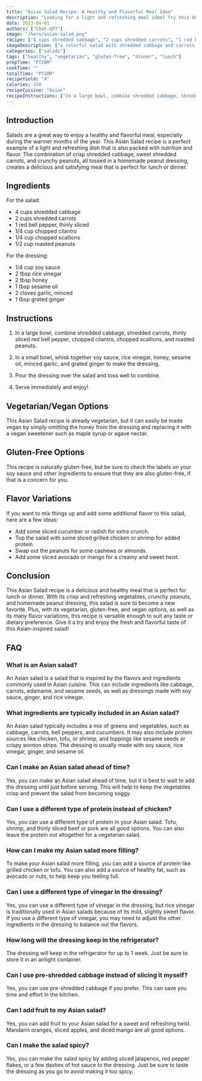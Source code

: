 ```yaml
---
title: "Asian Salad Recipe: A Healthy and Flavorful Meal Idea"
description: "Looking for a light and refreshing meal idea? Try this delicious Asian Salad with a homemade peanut dressing!"
date: 2023-04-01
authors: ["Chat-GPT"]
image: "/hero/asian-salad.png"
recipe: ["4 cups shredded cabbage", "2 cups shredded carrots", "1 red bell pepper, thinly sliced", "1/4 cup chopped cilantro", "1/4 cup chopped scallions", "1/2 cup roasted peanuts", "1/4 cup soy sauce", "2 tbsp rice vinegar", "2 tbsp honey", "1 tbsp sesame oil", "2 cloves garlic, minced", "1 tbsp grated ginger"]
imageDescription: ["a colorful salad with shredded cabbage and carrots, topped with peanuts and a peanut dressing"] 
categories: ["salads"]
tags: ["healthy", "vegetarian", "gluten-free", "dinner", "lunch"]
prepTime: "PT20M"
cookTime: ""
totalTime: "PT20M"
recipeYield: "4"
calories: 250
recipeCuisine: "Asian"
recipeInstructions: ["In a large bowl, combine shredded cabbage, shredded carrots, thinly sliced red bell pepper, chopped cilantro, chopped scallions, and roasted peanuts.", "In a small bowl, whisk together soy sauce, rice vinegar, honey, sesame oil, minced garlic, and grated ginger to make the dressing.", "Pour the dressing over the salad and toss well to combine.", "Serve immediately and enjoy!"]
---
```


## Introduction

Salads are a great way to enjoy a healthy and flavorful meal, especially during the warmer months of the year. This Asian Salad recipe is a perfect example of a light and refreshing dish that is also packed with nutrition and flavor. The combination of crisp shredded cabbage, sweet shredded carrots, and crunchy peanuts, all tossed in a homemade peanut dressing, creates a delicious and satisfying meal that is perfect for lunch or dinner.

## Ingredients

For the salad:
- 4 cups shredded cabbage
- 2 cups shredded carrots
- 1 red bell pepper, thinly sliced
- 1/4 cup chopped cilantro
- 1/4 cup chopped scallions
- 1/2 cup roasted peanuts

For the dressing:
- 1/4 cup soy sauce
- 2 tbsp rice vinegar
- 2 tbsp honey
- 1 tbsp sesame oil
- 2 cloves garlic, minced
- 1 tbsp grated ginger

## Instructions

1. In a large bowl, combine shredded cabbage, shredded carrots, thinly sliced red bell pepper, chopped cilantro, chopped scallions, and roasted peanuts.

2. In a small bowl, whisk together soy sauce, rice vinegar, honey, sesame oil, minced garlic, and grated ginger to make the dressing.

3. Pour the dressing over the salad and toss well to combine.

4. Serve immediately and enjoy!

## Vegetarian/Vegan Options

This Asian Salad recipe is already vegetarian, but it can easily be made vegan by simply omitting the honey from the dressing and replacing it with a vegan sweetener such as maple syrup or agave nectar.

## Gluten-Free Options

This recipe is naturally gluten-free, but be sure to check the labels on your soy sauce and other ingredients to ensure that they are also gluten-free, if that is a concern for you.

## Flavor Variations

If you want to mix things up and add some additional flavor to this salad, here are a few ideas:

- Add some sliced cucumber or radish for extra crunch.
- Top the salad with some sliced grilled chicken or shrimp for added protein.
- Swap out the peanuts for some cashews or almonds.
- Add some sliced avocado or mango for a creamy and sweet twist.

## Conclusion

This Asian Salad recipe is a delicious and healthy meal that is perfect for lunch or dinner. With its crisp and refreshing vegetables, crunchy peanuts, and homemade peanut dressing, this salad is sure to become a new favorite. Plus, with its vegetarian, gluten-free, and vegan options, as well as its many flavor variations, this recipe is versatile enough to suit any taste or dietary preference. Give it a try and enjoy the fresh and flavorful taste of this Asian-inspired salad!

## FAQ

### What is an Asian salad?

An Asian salad is a salad that is inspired by the flavors and ingredients commonly used in Asian cuisine. This can include ingredients like cabbage, carrots, edamame, and sesame seeds, as well as dressings made with soy sauce, ginger, and rice vinegar.

### What ingredients are typically included in an Asian salad?

An Asian salad typically includes a mix of greens and vegetables, such as cabbage, carrots, bell peppers, and cucumbers. It may also include protein sources like chicken, tofu, or shrimp, and toppings like sesame seeds or crispy wonton strips. The dressing is usually made with soy sauce, rice vinegar, ginger, and sesame oil.

### Can I make an Asian salad ahead of time?

Yes, you can make an Asian salad ahead of time, but it is best to wait to add the dressing until just before serving. This will help to keep the vegetables crisp and prevent the salad from becoming soggy.

### Can I use a different type of protein instead of chicken?

Yes, you can use a different type of protein in your Asian salad. Tofu, shrimp, and thinly sliced beef or pork are all good options. You can also leave the protein out altogether for a vegetarian salad.

### How can I make my Asian salad more filling?

To make your Asian salad more filling, you can add a source of protein like grilled chicken or tofu. You can also add a source of healthy fat, such as avocado or nuts, to help keep you feeling full.

### Can I use a different type of vinegar in the dressing?

Yes, you can use a different type of vinegar in the dressing, but rice vinegar is traditionally used in Asian salads because of its mild, slightly sweet flavor. If you use a different type of vinegar, you may need to adjust the other ingredients in the dressing to balance out the flavors.

### How long will the dressing keep in the refrigerator?

The dressing will keep in the refrigerator for up to 1 week. Just be sure to store it in an airtight container.

### Can I use pre-shredded cabbage instead of slicing it myself?

Yes, you can use pre-shredded cabbage if you prefer. This can save you time and effort in the kitchen.

### Can I add fruit to my Asian salad?

Yes, you can add fruit to your Asian salad for a sweet and refreshing twist. Mandarin oranges, sliced apples, and diced mango are all good options.

### Can I make the salad spicy?

Yes, you can make the salad spicy by adding sliced jalapenos, red pepper flakes, or a few dashes of hot sauce to the dressing. Just be sure to taste the dressing as you go to avoid making it too spicy.